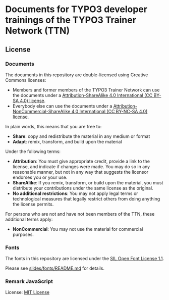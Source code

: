 # Documents for TYPO3 developer trainings of the TYPO3 Trainer Network (TTN)

## License

### Documents

The documents in this repository are double-licensed using Creative Commons
licenses:

- Members and former members of the TYPO3 Trainer Network can use the documents
  under a
  [Attribution-ShareAlike 4.0 International (CC BY-SA 4.0) license](https://creativecommons.org/licenses/by-sa/4.0/).
- Everybody else can use the documents under a
  [Attribution-NonCommercial-ShareAlike 4.0 International (CC BY-NC-SA 4.0) license](https://creativecommons.org/licenses/by-nc-sa/4.0/).

In plain words, this means that you are free to:
- **Share**: copy and redistribute the material in any medium or format
- **Adapt**: remix, transform, and build upon the material

Under the following terms:
- **Attribution**: You must give appropriate credit, provide a link to the
  license, and indicate if changes were made. You may do so in any reasonable
  manner, but not in any way that suggests the licensor endorses you or your
  use.
- **ShareAlike**: If you remix, transform, or build upon the material, you
  must distribute your contributions under the same license as the original.
- **No additional restrictions**: You may not apply legal terms or
  technological measures that legally restrict others from doing anything
  the license permits.

For persons who are not and have not been members of the TTN, these additional
terms apply:
- **NonCommercial**: You may not use the material for commercial purposes.


### Fonts

The fonts in this repository are licensed under the [SIL Open Font License 1.1](http://scripts.sil.org/cms/scripts/page.php?site_id=nrsi&id=OFL_web).

Please see [slides/fonts/README.md](slides/fonts/README.md) for details.

### Remark JavaScript

License: [MIT License](https://opensource.org/licenses/MIT)

